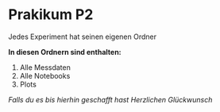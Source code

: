# Prakikum P2

Jedes Experiment hat seinen eigenen Ordner

**In diesen Ordnern sind enthalten:**
1. Alle Messdaten
2. Alle Notebooks
3. Plots

*Falls du es bis hierhin geschafft hast Herzlichen Glückwunsch*